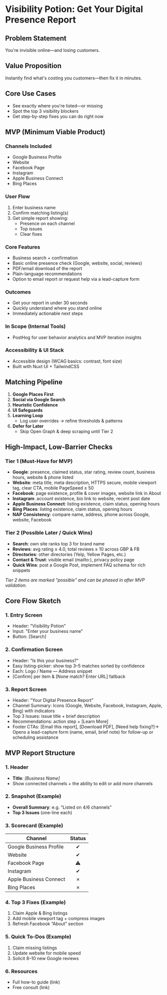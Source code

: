 # Visibility Potion: Get Your Digital Presence Report

## Problem Statement
You're invisible online—and losing customers.

## Value Proposition
Instantly find what's costing you customers—then fix it in minutes.

## Core Use Cases
- See exactly where you're listed—or missing
- Spot the top 3 visibility blockers
- Get step-by-step fixes you can do right now

## MVP (Minimum Viable Product)

### Channels Included
- Google Business Profile
- Website
- Facebook Page
- Instagram
- Apple Business Connect
- Bing Places

### User Flow
1. Enter business name
2. Confirm matching listing(s)
3. Get simple report showing:
   - Presence on each channel
   - Top issues
   - Clear fixes

### Core Features
- Business search + confirmation
- Basic online presence check (Google, website, social, reviews)
- PDF/email download of the report
- Plain-language recommendations
- Option to email report or request help via a lead-capture form

### Outcomes
- Get your report in under 30 seconds
- Quickly understand where you stand online
- Immediately actionable next steps

### In Scope (Internal Tools)
- PostHog for user behavior analytics and MVP iteration insights

### Accessibility & UI Stack
- Accessible design (WCAG basics: contrast, font size)
- Built with Nuxt UI + TailwindCSS

## Matching Pipeline

1. **Google Places First**
2. **Social via Google Search**
3. **Heuristic Confidence**
4. **UI Safeguards**
5. **Learning Loop**
   - Log user overrides → refine thresholds & patterns
6. **Defer for Later**
   - Skip Open Graph & deep scraping until Tier 2

## High-Impact, Low-Barrier Checks

### Tier 1 (Must-Have for MVP)
- **Google**: presence, claimed status, star rating, review count, business hours, website & phone listed
- **Website**: meta title, meta description, HTTPS secure, mobile viewport tag, clear CTA, mobile PageSpeed ≥ 50
- **Facebook**: page existence, profile & cover images, website link in About
- **Instagram**: account existence, bio link to website, recent post date
- **Apple Business Connect**: listing existence, claim status, opening hours
- **Bing Places**: listing existence, claim status, opening hours
- **NAP Consistency**: compare name, address, phone across Google, website, Facebook

### Tier 2 (Possible Later / Quick Wins)
- **Search**: own site ranks top 3 for brand name
- **Reviews**: avg rating ≥ 4.0, total reviews ≥ 10 across GBP & FB
- **Directories**: other directories (Yelp, Yellow Pages, etc.)
- **Contact & Trust**: visible email (mailto:), privacy policy page
- **Quick Wins**: post a Google Post, implement FAQ schema for rich snippets

*Tier 2 items are marked "possible" and can be phased in after MVP validation.*

## Core Flow Sketch

### 1. Entry Screen
- Header: "Visibility Potion"
- Input: "Enter your business name"
- Button: [Search]

### 2. Confirmation Screen
- Header: "Is this your business?"
- Easy listing-picker: show top 3–5 matches sorted by confidence
- Each: Logo / Name — Address snippet
- [Confirm] per item & [None match? Enter URL] fallback

### 3. Report Screen
- Header: "Your Digital Presence Report"
- Channel Summary: Icons (Google, Website, Facebook, Instagram, Apple, Bing) with indicators
- Top 3 Issues: issue title + brief description
- Recommendations: action step + [Learn More]
- Footer CTAs: [Email this report], [Download PDF], [Need help fixing?]→ Opens a lead-capture form (name, email, brief note) for follow-up or scheduling assistance

## MVP Report Structure

### 1. Header  
- **Title**: _[Business Name]_  
- Show connected channels + the ability to edit or add more channels

### 2. Snapshot (Example)
- **Overall Summary**: e.g. “Listed on 4/6 channels”  
- **Top 3 Issues** (one-line each)

### 3. Scorecard (Example)
| Channel                 | Status |
|-------------------------|:------:|
| Google Business Profile | ✔      |
| Website                 | ✔      |
| Facebook Page           | ⚠      |
| Instagram               | ✔      |
| Apple Business Connect  | ✗      |
| Bing Places             | ✗      |

### 4. Top 3 Fixes (Example)
1. Claim Apple & Bing listings  
2. Add mobile viewport tag + compress images  
3. Refresh Facebook “About” section

### 5. Quick To-Dos (Example)
1. Claim missing listings  
2. Update website for mobile speed  
3. Solicit 8–10 new Google reviews

### 6. Resources  
- Full how-to guide (link)  
- Free consult (link)
